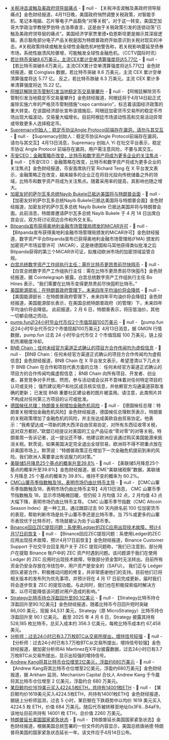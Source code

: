 - [关税冲击波触及美政府领导层痛点](https://flash.jin10.com/detail/20250413194220023800) - 📰 null - 【关税冲击波触及美政府领导层痛点】金色财经报道，4月11日晚，美国政府悄然调整关税政策，对智能手机、笔记本电脑、芯片等电子产品豁免“对等关税”。对于这一转变，美国芝加哥大学政治学教授罗伯特·古洛蒂直言，这是由于关税政策引发的连锁动荡“已触及美政府领导层的痛点”。美国经济学家贾里德•伯恩斯坦更是揭示其深层逻辑，表示豁免部分电子产品关税是因为特朗普政府开始意识到关税对现实的冲击。#关税政策持续或触发全球性金融危机#他警告称，若关税影响蔓延至债券市场，系统性崩溃风险骤增，可能触发全球性金融危机。（CCTV国际时讯）
- [若比特币突破8.6万美元，主流CEX累计空单清算强度将达5.77亿](https://www.coinglass.com/zh/pro/futures/LiquidationMap) - 📰 null - 【若比特币突破8.6万美元，主流CEX累计空单清算强度将达5.77亿】金色财经报道，据 Coinglass 数据，若比特币突破 8.6 万美元，主流 CEX 累计空单清算强度将达 5.77 亿。 
反之，若比特币跌破 8.3 万美元，主流 CEX 累计多单清算强度将达 15.22 亿。
- [阿根廷解除货币管制引发当地稳定币交易量攀升](https://news.bitcoin.com/argentine-stablecoin-markets-soar-after-announcement-ending-currency-controls/) - 📰 null - 【阿根廷解除货币管制引发当地稳定币交易量攀升】金色财经报道，阿根廷将于4月14日起正式废除实施六年的严格货币管制措施“cepo cambiario”，标志着该国经济政策的重大转变。在该国经济部长宣布该措施后，阿根廷加密货币交易所的稳定币市场出现大幅波动，交易量大幅增长。目前阿根廷市场波动性高和交易活动异常或导致更多人选择稳定币。
- [Supremacy创始人：稳定币协议Angle Protocol前端存在漏洞，请勿与其交互](https://x.com/SuplabsYi/status/1911133223910019482) - 📰 null - 【Supremacy创始人：稳定币协议Angle Protocol前端存在漏洞，请勿与其交互】4月13日消息，Supremacy 创始人 Yi 在社交平台表示，稳定币协议 Angle Protocol 前端存在漏洞，用户需注意风险，不要与其交互。
- [币安CEO：金融策略在改变，比特币和数字资产将成为更多企业的关注焦点](https://x.com/_RichardTeng/status/1911360014117409159) - 📰 null - 【币安CEO：金融策略在改变，比特币和数字资产将成为更多企业的关注焦点】金色财经报道，币安首席执行官 Richard Teng 在 X 平台发文表示，金融策略正在改变，越来越多的企业正在将目光投向传统储备之外的领域，比特币和数字资产将成为关注焦点。随着采用率的提高，其影响也随之增大。
- [加密友好的萨尔瓦多总统Nayib Bukele已抵达美国将与特朗普会面](https://x.com/solidintel_x/status/1911358706303770984) - 📰 null - 【加密友好的萨尔瓦多总统Nayib Bukele已抵达美国将与特朗普会面】金色财经报道，加密友好的萨尔瓦多总统 Nayib Bukele 已抵达美国并将与特朗普会面。此前消息，特朗普邀请萨尔瓦多总统 Nayib Bukele 于 4 月 14 日出席白宫会议，双方将讨论双边合作和外交关系。
- [Bitpanda宣布获得奥地利金融市场管理局颁发的MiCAR许可](https://news.bitcoin.com/bitpanda-secures-micar-license-from-austrias-fma-further-strengthening-european-position/) - 📰 null - 【Bitpanda宣布获得奥地利金融市场管理局颁发的MiCAR许可】金色财经报道，数字资产平台Bitpanda宣布已获得奥地利金融市场管理局(FMA) 颁发的加密资产市场监管许可（MiCAR），这是继德国和马耳他获得类似批准之后Bitpanda获得的第三个MiCAR许可证，拟推动欧洲市场的加密领域监管合规。
- [白宫总统数字资产工作组执行主任：需在比特币更昂贵前尽快囤币](https://x.com/Cointelegraph/status/1911358937783296313) - 📰 null - 【白宫总统数字资产工作组执行主任：需在比特币更昂贵前尽快囤币】金色财经报道，据 Cointelegraph 披露，白宫总统数字资产工作组执行主任 Bo Hines 表示，“我们需要在比特币变得更昂贵前尽快囤积比特币。”
- [美国能源部长：在特朗普政府管理下，未来四年平均油价将会降低](https://flash.jin10.com/detail/20250413171812238800) - 📰 null - 【美国能源部长：在特朗普政府管理下，未来四年平均油价将会降低】金色财经报道，美国能源部长表示，在美国总统特朗普政府（的管理）下，未来四年平均油价将会降低。 
此前报道，2 月 6 日，特朗普表示，将压低油价，其他一切都会随之而动。
- [pump.fun近24小时毕业代币仅2个市值现超100万美元]() - 📰 null - 【pump.fun近24小时毕业代币仅2个市值现超100万美元】4月13日消息，据 GMGN 行情数据，pump.fun 过去 24 小时毕业代币仅 2 个市值现超 100 万美元，链上投机热潮极度冷却。
- [BNB Chain：任何未经官方渠道正式确认的项目方合作传闻均为虚假信息](https://x.com/BNBCHAIN/status/1911343630930846041) - 📰 null - 【BNB Chain：任何未经官方渠道正式确认的项目方合作传闻均为虚假信息】金色财经报道，BNB Chain 在 X 平台发文表示，希望澄清以下几点关于 BNB Chain 在合作和项目代表方面的立场： 
任何未经官方渠道正式确认的项目方的合作传闻均属虚假信息； 
BNB Chain 向所有项目、开发者、创业者，甚至竞争对手开放。然而，参与活动或会议并不意味着对任何特定项目的认可或支持； 
强烈建议用户和社区成员核实信息，并依赖官方沟通渠道获取准确的更新； 
已发现 BNB 重要社区建设者的图片被滥用。请注意，此类照片并不构成对任何第三方项目的认可或批准。
- [德国候任总理：特朗普关税增加金融危机风险](https://flash.jin10.com/detail/20250413110152018800) - 📰 null - 【德国候任总理：特朗普关税增加金融危机风险】金色财经报道，德国候任总理默茨表示，特朗普的关税政策增加了金融危机的风险，并主张达成美欧自由贸易协定。他表示：“我希望达成一项新的跨大西洋自由贸易协定，对所有东西征收零关税，这对双方都好。”欧盟已经提议对美国的工业产品征收“零对零”的对等关税。特朗普周一告诉记者，这一提议还不够，他建议欧洲应该通过购买美国能源来抵消关税。默茨说，如果美国决定完全退出全球贸易，欧洲将不得不把重点放在非美国市场上。默茨说：“特朗普政策正在增加下一次金融危机提前到来的风险。我们欧洲人需要拿出有说服力的对策。”
- [美联储5月降息25个基点的概率升至39.8%]() - 📰 null - 【美联储5月降息25个基点的概率升至39.8%】金色财经报道，据 CME“美联储观察”数据，美联储 5 月降息 25 个基点的概率为 39.8%，维持不变的概率为 60.2%。
- [CMC山寨币季指数触及18，表明市场仍由比特币主导](https://coinmarketcap.com/zh/charts/altcoin-season-index/) - 📰 null - 【CMC山寨币季指数触及18，表明市场仍由比特币主导】4月13日消息， CMC 山寨币季节指数触及 18，显示市场略微回暖，但仍较 3 月均值 32 点，2 月均值 43 点大幅下降，表明市场仍由比特币主导。 
CMC 山寨币季节指数（CMC Altcoin Season Index）是一种工具，通过跟踪过去 90 天内排名前 100 位加密货币的表现，帮助判断市场是处于山寨币季还是比特币季。当 75%或更多的山寨币表现优于比特币时，市场就被认为处于山寨币季。
- [Binance回应ZEC提现问题：系使用Ledger的ZEC应用出现技术故障，预计4月17日前恢复](https://x.com/BinanceHelpDesk/status/1911340382975345106) - 📰 null - 【Binance回应ZEC提现问题：系使用Ledger的ZEC应用出现技术故障，预计4月17日前恢复】金色财经报道，Binance Customer Support 于社交平台回复用户关于 ZEC 提现问题称，“我们已注意到，部分用户在提取 Binance 账户中的 ZEC 资产时遇到问题。该问题源于我们在使用 Ledger 的 ZEC 应用时出现技术故障，导致部分资金暂时无法转出。目前所有资金仍安全存放在冷钱包中，用户资产是安全的（SAFU）。 
我们正与 Ledger 团队紧密合作，积极推动问题的修复，并非常感谢他们的支持。目前他们已将相关版本的发布列为优先事项，并预计将在 4 月 17 日前完成更新，届时我们将会逐步恢复 ZEC 的提现功能。与此同时，我们也在积极探索临时解决方案，以尽可能降低该问题对用户造成的影响。”
- [Strategy比特币持仓浮盈回升至90.1亿美元]() - 📰 null - 【Strategy比特币持仓浮盈回升至90.1亿美元】金色财经报道，随着比特币今日回升短时突破 86,000 美元，现报 84,531 美元，Strategy（原 MicroStrategy）比特币持仓浮盈回升至 90.1 亿美元。 
截至 2025 年 4 月 6 日，Strategy 披露其持有 528,185 枚比特币，总买入成本约 356.3 亿美元，每枚比特币成本约 67,458 美元。
- [分析师：过去24小时已有3.7万枚BTC从交易所提出，增持信号较强](https://x.com/ali_charts/status/1911326740452094027) - 📰 null - 【分析师：过去24小时已有3.7万枚BTC从交易所提出，增持信号较强】金色财经报道，据加密分析师Ali Martinez在X平台披露数据，过去24小时已有3.7万枚BTC从交易所提出，显示出较强的增持信号。
- [Andrew Kang将其比特币仓位增至2亿美元，浮盈约680万美元](https://x.com/arkham/status/1911124024068813099) - 📰 null - 【Andrew Kang将其比特币仓位增至2亿美元，浮盈约680万美元】金色财经报道，据 Arkham 监测，Mechanism Capital 合伙人 Andrew Kang 于今晨将其比特币仓位增至 2 亿美元，浮盈约合 680 万美元。
- [某巨鲸均价1619美元买入4224.5枚ETH，共持有14001枚ETH](https://x.com/ai_9684xtpa/status/1911330446409097641) - 📰 null - 【某巨鲸均价1619美元买入4224.5枚ETH，共持有14001枚ETH】金色财经报道，据链上分析师监测，过去 5 小时，某巨鲸在下跌趋势中以均价 1619 美元买入 4224.5 枚 ETH，价值 684 万美元。随后代币被转移至地址0x3F6...B4aF9，该地址目前共持有 14001 枚 ETH，总价值 2260 万美元。
- [特朗普延长美国国家紧急状态](https://finance.sina.com.cn/7x24/2025-04-13/doc-inesxxhh0003829.shtml) - 📰 null - 【特朗普延长美国国家紧急状态】金色财经报道，根据美国总统签署的一份文件的内容显示，美国总统唐纳德·特朗普将美国的国家紧急状态延长一年。该文件应于4月14日公布。
